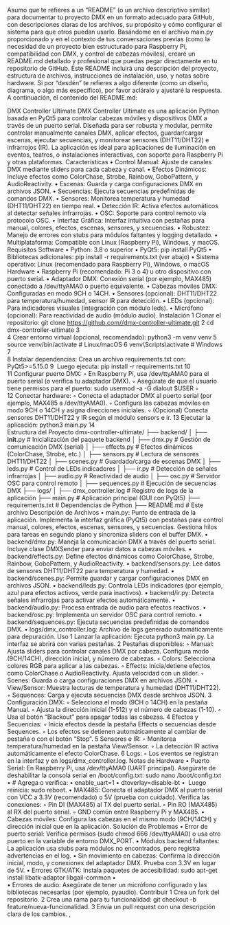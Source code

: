 Asumo que te refieres a un “README” (o un archivo descriptivo similar) para documentar tu proyecto DMX en un formato adecuado para GitHub, con descripciones claras de los archivos, su propósito y cómo configurar el sistema para que otros puedan usarlo. Basándome en el archivo main.py proporcionado y en el contexto de tus conversaciones previas (como la necesidad de un proyecto bien estructurado para Raspberry Pi, compatibilidad con DMX, y control de cabezas móviles), crearé un README.md detallado y profesional que puedas pegar directamente en tu repositorio de GitHub. Este README incluirá una descripción del proyecto, estructura de archivos, instrucciones de instalación, uso, y notas sobre hardware.
Si por “desdén” te refieres a algo diferente (como un diseño, diagrama, o algo más específico), por favor acláralo y ajustaré la respuesta. A continuación, el contenido del README.md:

DMX Controller Ultimate
DMX Controller Ultimate es una aplicación Python basada en PyQt5 para controlar cabezas móviles y dispositivos DMX a través de un puerto serial. Diseñada para ser robusta y modular, permite controlar manualmente canales DMX, aplicar efectos, guardar/cargar escenas, ejecutar secuencias, y monitorear sensores (DHT11/DHT22) e infrarrojos (IR). La aplicación es ideal para aplicaciones de iluminación en eventos, teatros, o instalaciones interactivas, con soporte para Raspberry Pi y otras plataformas.
Características
	•	Control Manual: Ajuste de canales DMX mediante sliders para cada cabeza y canal.
	•	Efectos Dinámicos: Incluye efectos como ColorChase, Strobe, Rainbow, GoboPattern, y AudioReactivity.
	•	Escenas: Guarda y carga configuraciones DMX en archivos JSON.
	•	Secuencias: Ejecuta secuencias predefinidas de comandos DMX.
	•	Sensores: Monitorea temperatura y humedad (DHT11/DHT22) en tiempo real.
	•	Detección IR: Activa efectos automáticos al detectar señales infrarrojas.
	•	OSC: Soporte para control remoto vía protocolo OSC.
	•	Interfaz Gráfica: Interfaz intuitiva con pestañas para manual, colores, efectos, escenas, sensores, y secuencias.
	•	Robustez: Manejo de errores con stubs para módulos faltantes y logging detallado.
	•	Multiplataforma: Compatible con Linux (Raspberry Pi), Windows, y macOS.
Requisitos
Software
	•	Python: 3.8 o superior
	•	PyQt5: pip install PyQt5
	•	Bibliotecas adicionales: pip install -r requirements.txt (ver abajo)
	•	Sistema operativo: Linux (recomendado para Raspberry Pi), Windows, o macOS
Hardware
	•	Raspberry Pi (recomendado: Pi 3 o 4) u otro dispositivo con puerto serial.
	•	Adaptador DMX: Conexión serial (por ejemplo, MAX485) conectado a /dev/ttyAMA0 o puerto equivalente.
	•	Cabezas móviles DMX: Configuradas en modo 9CH o 14CH.
	•	Sensores (opcional): DHT11/DHT22 para temperatura/humedad, sensor IR para detección.
	•	LEDs (opcional): Para indicadores visuales (integración con módulo leds).
	•	Micrófono (opcional): Para reactividad de audio (módulo audio).
Instalación
	1	Clonar el repositorio: git clone https://github.com//dmx-controller-ultimate.git
	2	cd dmx-controller-ultimate
	3	
	4	Crear entorno virtual (opcional, recomendado): python3 -m venv venv
	5	source venv/bin/activate  # Linux/macOS
	6	venv\Scripts\activate     # Windows
	7	
	8	Instalar dependencias: Crea un archivo requirements.txt con: PyQt5>=5.15.0
	9	 Luego ejecuta: pip install -r requirements.txt
	10	
	11	Configurar puerto DMX:
	◦	En Raspberry Pi, usa /dev/ttyAMA0 para el puerto serial (o verifica tu adaptador DMX).
	◦	Asegúrate de que el usuario tiene permisos para el puerto: sudo usermod -a -G dialout $USER
	◦	
	12	Conectar hardware:
	◦	Conecta el adaptador DMX al puerto serial (por ejemplo, MAX485 a /dev/ttyAMA0).
	◦	Configura las cabezas móviles en modo 9CH o 14CH y asigna direcciones iniciales.
	◦	(Opcional) Conecta sensores DHT11/DHT22 y IR según el módulo sensors e ir.
	13	Ejecutar la aplicación: python3 main.py
	14	
Estructura del Proyecto
dmx-controller-ultimate/
├── backend/
│   ├── __init__.py         # Inicialización del paquete backend
│   ├── dmx.py              # Gestión de comunicación DMX (serial)
│   ├── effects.py          # Efectos dinámicos (ColorChase, Strobe, etc.)
│   ├── sensors.py          # Lectura de sensores DHT11/DHT22
│   ├── scenes.py           # Guardado/carga de escenas DMX
│   ├── leds.py             # Control de LEDs indicadores
│   ├── ir.py               # Detección de señales infrarrojas
│   ├── audio.py            # Reactividad de audio
│   ├── osc.py              # Servidor OSC para control remoto
│   ├── sequences.py        # Ejecución de secuencias DMX
├── logs/
│   ├── dmx_controller.log  # Registro de logs de la aplicación
├── main.py                 # Aplicación principal (GUI con PyQt5)
├── requirements.txt        # Dependencias de Python
├── README.md               # Este archivo
Descripción de Archivos
	•	main.py: Punto de entrada de la aplicación. Implementa la interfaz gráfica (PyQt5) con pestañas para control manual, colores, efectos, escenas, sensores, y secuencias. Gestiona hilos para tareas en segundo plano y sincroniza sliders con el buffer DMX.
	•	backend/dmx.py: Maneja la comunicación DMX a través del puerto serial. Incluye clase DMXSender para enviar datos a cabezas móviles.
	•	backend/effects.py: Define efectos dinámicos como ColorChase, Strobe, Rainbow, GoboPattern, y AudioReactivity.
	•	backend/sensors.py: Lee datos de sensores DHT11/DHT22 para temperatura y humedad.
	•	backend/scenes.py: Permite guardar y cargar configuraciones DMX en archivos JSON.
	•	backend/leds.py: Controla LEDs indicadores (por ejemplo, azul para efectos activos, verde para inactivos).
	•	backend/ir.py: Detecta señales infrarrojas para activar efectos automáticamente.
	•	backend/audio.py: Procesa entrada de audio para efectos reactivos.
	•	backend/osc.py: Implementa un servidor OSC para control remoto.
	•	backend/sequences.py: Ejecuta secuencias predefinidas de comandos DMX.
	•	logs/dmx_controller.log: Archivo de logs generado automáticamente para depuración.
Uso
	1	Lanzar la aplicación: Ejecuta python3 main.py. La interfaz se abrirá con varias pestañas.
	2	Pestañas disponibles:
	◦	Manual: Ajusta sliders para controlar canales DMX por cabeza. Configura modo (9CH/14CH), dirección inicial, y número de cabezas.
	◦	Colors: Selecciona colores RGB para aplicar a las cabezas.
	◦	Effects: Inicia/detiene efectos como ColorChase o AudioReactivity. Ajusta velocidad con un slider.
	◦	Scenes: Guarda o carga configuraciones DMX en archivos JSON.
	◦	View/Sensor: Muestra lecturas de temperatura y humedad (DHT11/DHT22).
	◦	Sequences: Carga y ejecuta secuencias DMX desde archivos JSON.
	3	Configuración DMX:
	◦	Selecciona el modo (9CH o 14CH) en la pestaña Manual.
	◦	Ajusta la dirección inicial (1-512) y el número de cabezas (1-10).
	◦	Usa el botón “Blackout” para apagar todas las cabezas.
	4	Efectos y Secuencias:
	◦	Inicia efectos desde la pestaña Effects o secuencias desde Sequences.
	◦	Los efectos se detienen automáticamente al cambiar de pestaña o con el botón “Stop”.
	5	Sensores e IR:
	◦	Monitorea temperatura/humedad en la pestaña View/Sensor.
	◦	La detección IR activa automáticamente el efecto ColorChase.
	6	Logs:
	◦	Los eventos se registran en la interfaz y en logs/dmx_controller.log.
Notas de Hardware
	•	Puerto Serial: En Raspberry Pi, usa /dev/ttyAMA0 (UART principal). Asegúrate de deshabilitar la consola serial en /boot/config.txt: sudo nano /boot/config.txt
	•	# Agrega o verifica:
	•	enable_uart=1
	•	dtoverlay=disable-bt
	•	 Luego reinicia: sudo reboot.
	•	MAX485: Conecta el adaptador DMX al puerto serial con VCC a 3.3V (recomendado) o 5V (prueba con cuidado). Verifica las conexiones:
	◦	Pin DI (MAX485) al TX del puerto serial.
	◦	Pin RO (MAX485) al RX del puerto serial.
	◦	GND común entre Raspberry Pi y MAX485.
	•	Cabezas móviles: Configura las cabezas en el mismo modo (9CH/14CH) y dirección inicial que en la aplicación.
Solución de Problemas
	•	Error de puerto serial: Verifica permisos (sudo chmod 666 /dev/ttyAMA0) o usa otro puerto en la variable de entorno DMX_PORT.
	•	Módulos backend faltantes: La aplicación usa stubs para módulos no encontrados, pero registra advertencias en el log.
	•	Sin movimiento en cabezas: Confirma la dirección inicial, modo, y conexiones del adaptador DMX. Prueba con 3.3V en lugar de 5V.
	•	Errores GTK/ATK: Instala paquetes de accesibilidad: sudo apt-get install libatk-adaptor libgail-common
	•	
	•	Errores de audio: Asegúrate de tener un micrófono configurado y las bibliotecas necesarias (por ejemplo, pyaudio).
Contribuir
	1	Crea un fork del repositorio.
	2	Crea una rama para tu funcionalidad: git checkout -b feature/nueva-funcionalidad.
	3	Envía un pull request con una descripción clara de los cambios.
, 